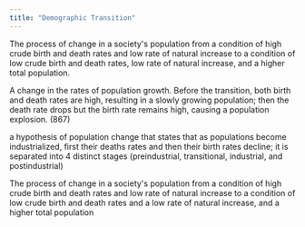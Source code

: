 ```yaml
---
title: "Demographic Transition"
---
```

The process of change in a society's population from a condition of high crude birth and death rates and low rate of natural increase to a condition of low crude birth and death rates, low rate of natural increase, and a higher total population.

A change in the rates of population growth. Before the transition, both birth and death rates are high, resulting in a slowly growing population; then the death rate drops but the birth rate remains high, causing a population explosion. (867)

a hypothesis of population change that states that as populations become industrialized, first their deaths rates and then their birth rates decline; it is separated into 4 distinct stages (preindustrial, transitional, industrial, and postindustrial)

The process of change in a society's population from a condition of high crude birth and death rates and low rate of natural increase to a condition of low crude birth and death rates and a low rate of natural increase, and a higher total population

